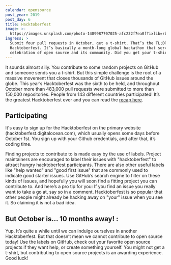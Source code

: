 ```yaml
---
calendar: opensource
post_year: 2019
post_day: 6
title: Hacktoberfest
image: >-
  https://images.unsplash.com/photo-1489987707025-afc232f7ea0f?ixlib=rb-1.2.1&ixid=eyJhcHBfaWQiOjEyMDd9&auto=format&fit=crop&w=2250&q=80
ingress: >
  Submit four pull requests in October, get a t-shirt. That’s the TL;DR for
  Hacktoberfest. It’s basically a month-long global hackathon that serves as a
  celebration of open source and its community. Did you get your t-shirt?
---
```

It sounds almost silly. You contribute to some random projects on GitHub and someone sends you a t-shirt. But this simple challenge is the root of a massive movement that closes thousands of GitHub issues around the globe. This year’s Hacktoberfest was the sixth to be held, and throughout October more than 483,000 pull requests were submitted to more than 150,000 repositories. People from 143 different countries participated! It’s the greatest Hacktoberfest ever and you can read the [recap here](https://blog.digitalocean.com/recapping-hacktoberfest-6).

## Participating
It's easy to sign up for the Hacktoberfest on the primary website (hacktoberfest.digitalocean.com), which usually opens some days before October 1st. You sign up with your Github credentials, and after that, it’s coding time.

Finding projects to contribute to is made easy by the use of labels. Project maintainers are encouraged to label their issues with "hacktoberfest" to attract hungry hacktoberfest participants. There are also other useful labels like "help wanted" and "good first issue" that are commonly used to indicate good starter issues. Use GitHub’s search engine to filter on these kinds of issues, and hopefully you will soon find a fitting project you can contribute to. And here’s a pro tip for you: If you find an issue you really want to take a go at, say so in a comment. Hacktoberfest is so popular that other people might already be hacking away on "your" issue when you see it. So claiming it is not a bad idea.

## But October is… 10 months away! :
Yup. It’s quite a while until we can indulge ourselves in another Hacktoberfest. But that doesn’t mean we cannot contribute to open source today! Use the labels on GitHub, check out your favorite open source projects if they want help, or create something yourself. You might not get a t-shirt, but contributing to open source projects is an awarding experience. Good luck!
